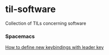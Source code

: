 # til-software

Collection of TILs concerning software

### Spacemacs

[How to define new keybindings with leader key](./spacemacs/how-to-define-new-keybindings-with-leade-key.md)
